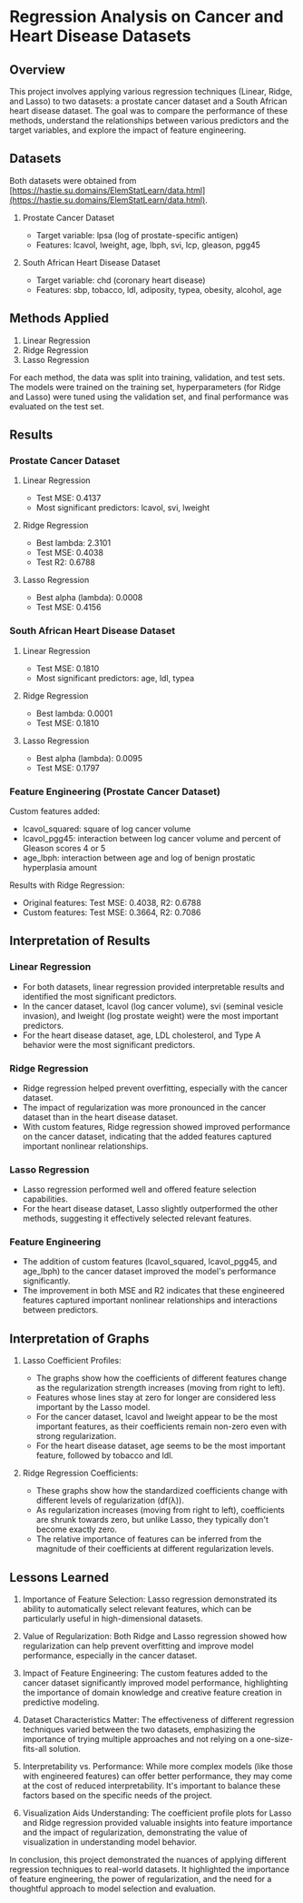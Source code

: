 # Regression Analysis on Cancer and Heart Disease Datasets

## Overview

This project involves applying various regression techniques (Linear, Ridge, and Lasso) to two datasets: a prostate cancer dataset and a South African heart disease dataset. The goal was to compare the performance of these methods, understand the relationships between various predictors and the target variables, and explore the impact of feature engineering.

## Datasets

Both datasets were obtained from [https://hastie.su.domains/ElemStatLearn/data.html](https://hastie.su.domains/ElemStatLearn/data.html).

1. Prostate Cancer Dataset
   - Target variable: lpsa (log of prostate-specific antigen)
   - Features: lcavol, lweight, age, lbph, svi, lcp, gleason, pgg45

2. South African Heart Disease Dataset
   - Target variable: chd (coronary heart disease)
   - Features: sbp, tobacco, ldl, adiposity, typea, obesity, alcohol, age

## Methods Applied

1. Linear Regression
2. Ridge Regression
3. Lasso Regression

For each method, the data was split into training, validation, and test sets. The models were trained on the training set, hyperparameters (for Ridge and Lasso) were tuned using the validation set, and final performance was evaluated on the test set.

## Results

### Prostate Cancer Dataset

1. Linear Regression
   - Test MSE: 0.4137
   - Most significant predictors: lcavol, svi, lweight

2. Ridge Regression
   - Best lambda: 2.3101
   - Test MSE: 0.4038
   - Test R2: 0.6788

3. Lasso Regression
   - Best alpha (lambda): 0.0008
   - Test MSE: 0.4156

### South African Heart Disease Dataset

1. Linear Regression
   - Test MSE: 0.1810
   - Most significant predictors: age, ldl, typea

2. Ridge Regression
   - Best lambda: 0.0001
   - Test MSE: 0.1810

3. Lasso Regression
   - Best alpha (lambda): 0.0095
   - Test MSE: 0.1797

### Feature Engineering (Prostate Cancer Dataset)

Custom features added:
- lcavol_squared: square of log cancer volume
- lcavol_pgg45: interaction between log cancer volume and percent of Gleason scores 4 or 5
- age_lbph: interaction between age and log of benign prostatic hyperplasia amount

Results with Ridge Regression:
- Original features: Test MSE: 0.4038, R2: 0.6788
- Custom features: Test MSE: 0.3664, R2: 0.7086

## Interpretation of Results

### Linear Regression

- For both datasets, linear regression provided interpretable results and identified the most significant predictors.
- In the cancer dataset, lcavol (log cancer volume), svi (seminal vesicle invasion), and lweight (log prostate weight) were the most important predictors.
- For the heart disease dataset, age, LDL cholesterol, and Type A behavior were the most significant predictors.

### Ridge Regression

- Ridge regression helped prevent overfitting, especially with the cancer dataset.
- The impact of regularization was more pronounced in the cancer dataset than in the heart disease dataset.
- With custom features, Ridge regression showed improved performance on the cancer dataset, indicating that the added features captured important nonlinear relationships.

### Lasso Regression

- Lasso regression performed well and offered feature selection capabilities.
- For the heart disease dataset, Lasso slightly outperformed the other methods, suggesting it effectively selected relevant features.

### Feature Engineering

- The addition of custom features (lcavol_squared, lcavol_pgg45, and age_lbph) to the cancer dataset improved the model's performance significantly.
- The improvement in both MSE and R2 indicates that these engineered features captured important nonlinear relationships and interactions between predictors.

## Interpretation of Graphs

1. Lasso Coefficient Profiles:
   - The graphs show how the coefficients of different features change as the regularization strength increases (moving from right to left).
   - Features whose lines stay at zero for longer are considered less important by the Lasso model.
   - For the cancer dataset, lcavol and lweight appear to be the most important features, as their coefficients remain non-zero even with strong regularization.
   - For the heart disease dataset, age seems to be the most important feature, followed by tobacco and ldl.

2. Ridge Regression Coefficients:
   - These graphs show how the standardized coefficients change with different levels of regularization (df(λ)).
   - As regularization increases (moving from right to left), coefficients are shrunk towards zero, but unlike Lasso, they typically don't become exactly zero.
   - The relative importance of features can be inferred from the magnitude of their coefficients at different regularization levels.

## Lessons Learned

1. Importance of Feature Selection: Lasso regression demonstrated its ability to automatically select relevant features, which can be particularly useful in high-dimensional datasets.

2. Value of Regularization: Both Ridge and Lasso regression showed how regularization can help prevent overfitting and improve model performance, especially in the cancer dataset.

3. Impact of Feature Engineering: The custom features added to the cancer dataset significantly improved model performance, highlighting the importance of domain knowledge and creative feature creation in predictive modeling.

4. Dataset Characteristics Matter: The effectiveness of different regression techniques varied between the two datasets, emphasizing the importance of trying multiple approaches and not relying on a one-size-fits-all solution.

5. Interpretability vs. Performance: While more complex models (like those with engineered features) can offer better performance, they may come at the cost of reduced interpretability. It's important to balance these factors based on the specific needs of the project.

6. Visualization Aids Understanding: The coefficient profile plots for Lasso and Ridge regression provided valuable insights into feature importance and the impact of regularization, demonstrating the value of visualization in understanding model behavior.

In conclusion, this project demonstrated the nuances of applying different regression techniques to real-world datasets. It highlighted the importance of feature engineering, the power of regularization, and the need for a thoughtful approach to model selection and evaluation.